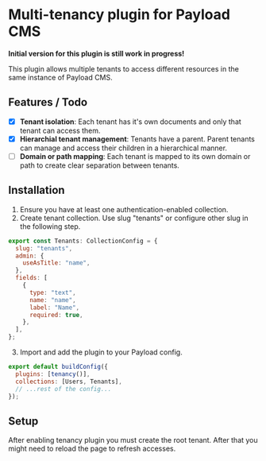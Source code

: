 # Multi-tenancy plugin for Payload CMS

**Initial version for this plugin is still work in progress!**

This plugin allows multiple tenants to access different resources in the same
instance of Payload CMS.

## Features / Todo

- [x] **Tenant isolation**: Each tenant has it's own documents and only that
      tenant can access them.
- [x] **Hierarchial tenant management**: Tenants have a parent. Parent tenants
      can manage and access their children in a hierarchical manner.
- [ ] **Domain or path mapping**: Each tenant is mapped to its own domain or
      path to create clear separation between tenants.

## Installation

1. Ensure you have at least one authentication-enabled collection.
2. Create tenant collection. Use slug "tenants" or configure other slug in the
   following step.

```javascript
export const Tenants: CollectionConfig = {
  slug: "tenants",
  admin: {
    useAsTitle: "name",
  },
  fields: [
    {
      type: "text",
      name: "name",
      label: "Name",
      required: true,
    },
  ],
};
```

3. Import and add the plugin to your Payload config.

```javascript
export default buildConfig({
  plugins: [tenancy()],
  collections: [Users, Tenants],
  // ...rest of the config...
});
```

## Setup

After enabling tenancy plugin you must create the root tenant. After that you
might need to reload the page to refresh accesses.
